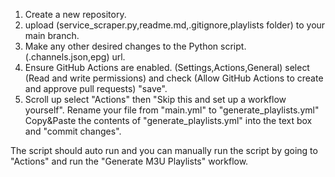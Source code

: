 1. Create a new repository.
2. upload (service_scraper.py,readme.md,.gitignore,playlists folder) to your main branch.
3. Make any other desired changes to the Python script. (.channels.json,epg) url.
4. Ensure GitHub Actions are enabled. (Settings,Actions,General) select (Read and write permissions) and check (Allow GitHub Actions to create and approve pull requests) "save".
5. Scroll up select "Actions" then "Skip this and set up a workflow yourself". Rename your file from "main.yml" to "generate_playlists.yml" Copy&Paste the contents of "generate_playlists.yml" into the text box and "commit changes".

The script should auto run and you can manually run the script by going to "Actions" and run the "Generate M3U Playlists" workflow.
